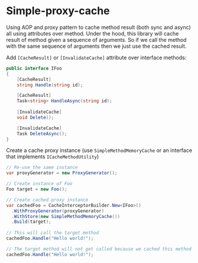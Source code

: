 # Simple-proxy-cache

Using AOP and proxy pattern to cache method result (both sync and async) all using attributes over method. Under the hood, this library will cache result of method given a sequence of arguments. So if we call the method with the same sequence of arguments then we just use the cached result.

Add `[CacheResult]` or `[InvalidateCache]` attribute over interface methods:

```csharp
public interface IFoo
{
    [CacheResult]
    string Handle(string id);

    [CacheResult]
    Task<string> HandleAsync(string id);
    
    [InvalidateCache]
    void Delete();

    [InvalidateCache]
    Task DeleteAsync();
}
```

Create a cache proxy instance (use `SimpleMethodMemoryCache` or an interface that implements `ICacheMethodUtility`)
```csharp
// Re-use the same instance
var proxyGenerator = new ProxyGenerator();

// Create instance of Foo
Foo target = new Foo();

// Create cached proxy instance
var cachedFoo = CacheInterceptorBuilder.New<IFoo>()
  .WithProxyGenerator(proxyGenerator)
  .WithStore(new SimpleMethodMemoryCache())
  .Build(target);
  
// This will call the target method
cachedFoo.Handle("Hello world!");

// The target method will not get called because we cached this method with "Hello world!" argument
cachedFoo.Handle("Hello world!");
```
